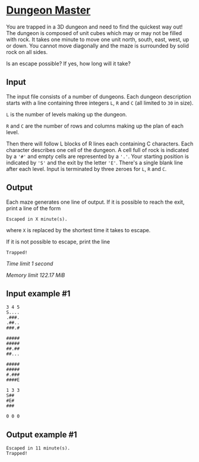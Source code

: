 # [Dungeon Master](https://www.e-olymp.com/en/contests/9208/problems/80034)

You are trapped in a 3D dungeon and need to find the quickest way out! The dungeon is composed of unit cubes which may or may not be filled with rock. It takes one minute to move one unit north, south, east, west, up or down. You cannot move diagonally and the maze is surrounded by solid rock on all sides.

Is an escape possible? If yes, how long will it take?

## Input

The input file consists of a number of dungeons. Each dungeon description starts with a line containing three integers `L`, `R` and `C` (all limited to `30` in size).

`L` is the number of levels making up the dungeon.

`R` and `C` are the number of rows and columns making up the plan of each level.

Then there will follow L blocks of R lines each containing C characters. Each character describes one cell of the dungeon. A cell full of rock is indicated by a `'#'` and empty cells are represented by a `'.'`. Your starting position is indicated by `'S'` and the exit by the letter `'E'`. There's a single blank line after each level. Input is terminated by three zeroes for `L`, `R` and `C`.

## Output

Each maze generates one line of output. If it is possible to reach the exit, print a line of the form

```
Escaped in X minute(s).
```

where `X` is replaced by the shortest time it takes to escape.

If it is not possible to escape, print the line
```
Trapped!
```

_Time limit 1 second_

_Memory limit 122.17 MiB_

## Input example #1
```
3 4 5
S....
.###.
.##..
###.#

#####
#####
##.##
##...

#####
#####
#.###
####E

1 3 3
S##
#E#
###

0 0 0
```

## Output example #1
```
Escaped in 11 minute(s).
Trapped!
```